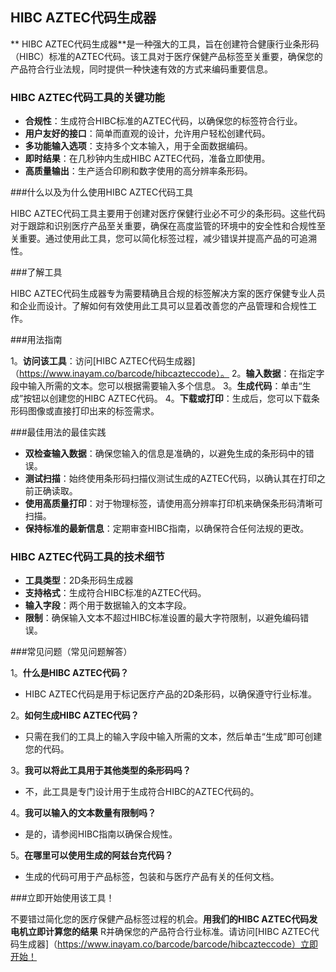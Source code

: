 ## HIBC AZTEC代码生成器

** HIBC AZTEC代码生成器**是一种强大的工具，旨在创建符合健康行业条形码（HIBC）标准的AZTEC代码。该工具对于医疗保健产品标签至关重要，确保您的产品符合行业法规，同时提供一种快速有效的方式来编码重要信息。

### HIBC AZTEC代码工具的关键功能

-  **合规性**：生成符合HIBC标准的AZTEC代码，以确保您的标签符合行业。
-  **用户友好的接口**：简单而直观的设计，允许用户轻松创建代码。
-  **多功能输入选项**：支持多个文本输入，用于全面数据编码。
-  **即时结果**：在几秒钟内生成HIBC AZTEC代码，准备立即使用。
-  **高质量输出**：生产适合印刷和数字使用的高分辨率条形码。

###什么以及为什么使用HIBC AZTEC代码工具

HIBC AZTEC代码工具主要用于创建对医疗保健行业必不可少的条形码。这些代码对于跟踪和识别医疗产品至关重要，确保在高度监管的环境中的安全性和合规性至关重要。通过使用此工具，您可以简化标签过程，减少错误并提高产品的可追溯性。

###了解工具

HIBC AZTEC代码生成器专为需要精确且合规的标签解决方案的医疗保健专业人员和企业而设计。了解如何有效使用此工具可以显着改善您的产品管理和合规性工作。

###用法指南

1。**访问该工具**：访问[HIBC AZTEC代码生成器]（https://www.inayam.co/barcode/hibcazteccode）。
2。**输入数据**：在指定字段中输入所需的文本。您可以根据需要输入多个信息。
3。**生成代码**：单击“生成”按钮以创建您的HIBC AZTEC代码。
4。**下载或打印**：生成后，您可以下载条形码图像或直接打印出来的标签需求。

###最佳用法的最佳实践

-  **双检查输入数据**：确保您输入的信息是准确的，以避免生成的条形码中的错误。
-  **测试扫描**：始终使用条形码扫描仪测试生成的AZTEC代码，以确认其在打印之前正确读取。
-  **使用高质量打印**：对于物理标签，请使用高分辨率打印机来确保条形码清晰可扫描。
-  **保持标准的最新信息**：定期审查HIBC指南，以确保符合任何法规的更改。

### HIBC AZTEC代码工具的技术细节

-  **工具类型**：2D条形码生成器
-  **支持格式**：生成符合HIBC标准的AZTEC代码。
-  **输入字段**：两个用于数据输入的文本字段。
-  **限制**：确保输入文本不超过HIBC标准设置的最大字符限制，以避免编码错误。

###常见问题（常见问题解答）

1。**什么是HIBC AZTEC代码？**
-  HIBC AZTEC代码是用于标记医疗产品的2D条形码，以确保遵守行业标准。

2。**如何生成HIBC AZTEC代码？**
- 只需在我们的工具上的输入字段中输入所需的文本，然后单击“生成”即可创建您的代码。

3。**我可以将此工具用于其他类型的条形码吗？**
- 不，此工具是专门设计用于生成符合HIBC的AZTEC代码的。

4。**我可以输入的文本数量有限制吗？**
- 是的，请参阅HIBC指南以确保合规性。

5。**在哪里可以使用生成的阿兹台克代码？**
- 生成的代码可用于产品标签，包装和与医疗产品有关的任何文档。

###立即开始使用该工具！

不要错过简化您的医疗保健产品标签过程的机会。**用我们的HIBC AZTEC代码发电机立即计算您的结果** R并确保您的产品符合行业标准。请访问[HIBC AZTEC代码生成器]（https://www.inayam.co/barcode/barcode/hibcazteccode）立即开始！